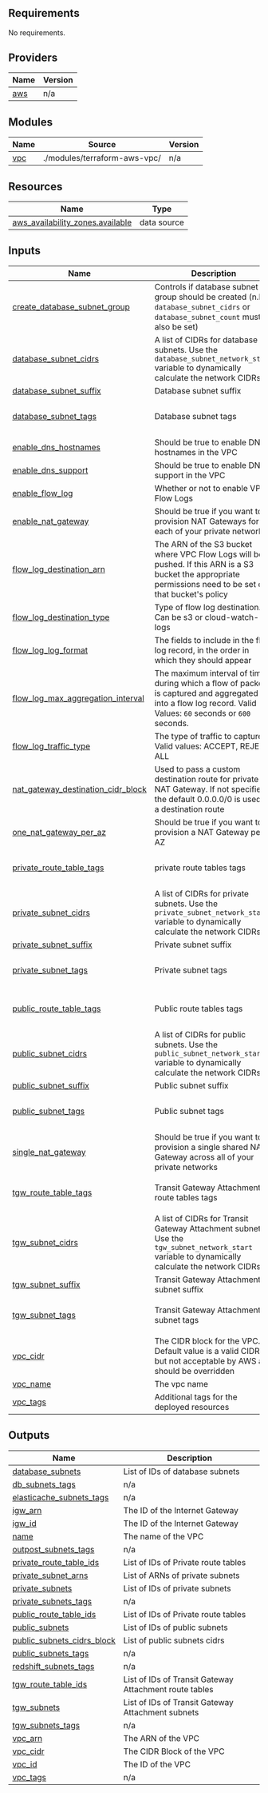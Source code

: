 #
<!-- BEGIN_TF_DOCS -->
## Requirements

No requirements.

## Providers

| Name | Version |
|------|---------|
| <a name="provider_aws"></a> [aws](#provider\_aws) | n/a |

## Modules

| Name | Source | Version |
|------|--------|---------|
| <a name="module_vpc"></a> [vpc](#module\_vpc) | ./modules/terraform-aws-vpc/ | n/a |

## Resources

| Name | Type |
|------|------|
| [aws_availability_zones.available](https://registry.terraform.io/providers/hashicorp/aws/latest/docs/data-sources/availability_zones) | data source |

## Inputs

| Name | Description | Type | Default | Required |
|------|-------------|------|---------|:--------:|
| <a name="input_create_database_subnet_group"></a> [create\_database\_subnet\_group](#input\_create\_database\_subnet\_group) | Controls if database subnet group should be created (n.b. `database_subnet_cidrs` or  `database_subnet_count` must also be set) | `bool` | `false` | no |
| <a name="input_database_subnet_cidrs"></a> [database\_subnet\_cidrs](#input\_database\_subnet\_cidrs) | A list of CIDRs for database subnets. Use the `database_subnet_network_start` variable to dynamically calculate the network CIDRs | `list(string)` | `[]` | no |
| <a name="input_database_subnet_suffix"></a> [database\_subnet\_suffix](#input\_database\_subnet\_suffix) | Database subnet suffix | `string` | `"database"` | no |
| <a name="input_database_subnet_tags"></a> [database\_subnet\_tags](#input\_database\_subnet\_tags) | Database subnet tags | `map(string)` | <pre>{<br>  "Tier": "database"<br>}</pre> | no |
| <a name="input_enable_dns_hostnames"></a> [enable\_dns\_hostnames](#input\_enable\_dns\_hostnames) | Should be true to enable DNS hostnames in the VPC | `bool` | `true` | no |
| <a name="input_enable_dns_support"></a> [enable\_dns\_support](#input\_enable\_dns\_support) | Should be true to enable DNS support in the VPC | `bool` | `true` | no |
| <a name="input_enable_flow_log"></a> [enable\_flow\_log](#input\_enable\_flow\_log) | Whether or not to enable VPC Flow Logs | `bool` | `false` | no |
| <a name="input_enable_nat_gateway"></a> [enable\_nat\_gateway](#input\_enable\_nat\_gateway) | Should be true if you want to provision NAT Gateways for each of your private networks | `bool` | `false` | no |
| <a name="input_flow_log_destination_arn"></a> [flow\_log\_destination\_arn](#input\_flow\_log\_destination\_arn) | The ARN of the S3 bucket where VPC Flow Logs will be pushed. If this ARN is a S3 bucket the appropriate permissions need to be set on that bucket's policy | `string` | `""` | no |
| <a name="input_flow_log_destination_type"></a> [flow\_log\_destination\_type](#input\_flow\_log\_destination\_type) | Type of flow log destination. Can be s3 or cloud-watch-logs | `string` | `"s3"` | no |
| <a name="input_flow_log_log_format"></a> [flow\_log\_log\_format](#input\_flow\_log\_log\_format) | The fields to include in the flow log record, in the order in which they should appear | `string` | `null` | no |
| <a name="input_flow_log_max_aggregation_interval"></a> [flow\_log\_max\_aggregation\_interval](#input\_flow\_log\_max\_aggregation\_interval) | The maximum interval of time during which a flow of packets is captured and aggregated into a flow log record. Valid Values: `60` seconds or `600` seconds. | `number` | `600` | no |
| <a name="input_flow_log_traffic_type"></a> [flow\_log\_traffic\_type](#input\_flow\_log\_traffic\_type) | The type of traffic to capture. Valid values: ACCEPT, REJECT, ALL | `string` | `"ALL"` | no |
| <a name="input_nat_gateway_destination_cidr_block"></a> [nat\_gateway\_destination\_cidr\_block](#input\_nat\_gateway\_destination\_cidr\_block) | Used to pass a custom destination route for private NAT Gateway. If not specified, the default 0.0.0.0/0 is used as a destination route | `string` | `"0.0.0.0/0"` | no |
| <a name="input_one_nat_gateway_per_az"></a> [one\_nat\_gateway\_per\_az](#input\_one\_nat\_gateway\_per\_az) | Should be true if you want to provision a NAT Gateway per AZ | `bool` | `false` | no |
| <a name="input_private_route_table_tags"></a> [private\_route\_table\_tags](#input\_private\_route\_table\_tags) | private route tables tags | `map(string)` | <pre>{<br>  "Tier": "private"<br>}</pre> | no |
| <a name="input_private_subnet_cidrs"></a> [private\_subnet\_cidrs](#input\_private\_subnet\_cidrs) | A list of CIDRs for private subnets. Use the `private_subnet_network_start` variable to dynamically calculate the network CIDRs | `list(string)` | `[]` | no |
| <a name="input_private_subnet_suffix"></a> [private\_subnet\_suffix](#input\_private\_subnet\_suffix) | Private subnet suffix | `string` | `"private"` | no |
| <a name="input_private_subnet_tags"></a> [private\_subnet\_tags](#input\_private\_subnet\_tags) | Private subnet tags | `map(string)` | <pre>{<br>  "Tier": "private"<br>}</pre> | no |
| <a name="input_public_route_table_tags"></a> [public\_route\_table\_tags](#input\_public\_route\_table\_tags) | Public route tables tags | `map(string)` | <pre>{<br>  "Tier": "public"<br>}</pre> | no |
| <a name="input_public_subnet_cidrs"></a> [public\_subnet\_cidrs](#input\_public\_subnet\_cidrs) | A list of CIDRs for public subnets. Use the `public_subnet_network_start` variable to dynamically calculate the network CIDRs | `list(string)` | `[]` | no |
| <a name="input_public_subnet_suffix"></a> [public\_subnet\_suffix](#input\_public\_subnet\_suffix) | Public subnet suffix | `string` | `"public"` | no |
| <a name="input_public_subnet_tags"></a> [public\_subnet\_tags](#input\_public\_subnet\_tags) | Public subnet tags | `map(string)` | <pre>{<br>  "Tier": "public"<br>}</pre> | no |
| <a name="input_single_nat_gateway"></a> [single\_nat\_gateway](#input\_single\_nat\_gateway) | Should be true if you want to provision a single shared NAT Gateway across all of your private networks | `bool` | `false` | no |
| <a name="input_tgw_route_table_tags"></a> [tgw\_route\_table\_tags](#input\_tgw\_route\_table\_tags) | Transit Gateway Attachment route tables tags | `map(string)` | <pre>{<br>  "Tier": "tgw-attachment"<br>}</pre> | no |
| <a name="input_tgw_subnet_cidrs"></a> [tgw\_subnet\_cidrs](#input\_tgw\_subnet\_cidrs) | A list of CIDRs for Transit Gateway Attachment subnets. Use the `tgw_subnet_network_start` variable to dynamically calculate the network CIDRs | `list(string)` | `[]` | no |
| <a name="input_tgw_subnet_suffix"></a> [tgw\_subnet\_suffix](#input\_tgw\_subnet\_suffix) | Transit Gateway Attachment subnet suffix | `string` | `"tgw-attachment"` | no |
| <a name="input_tgw_subnet_tags"></a> [tgw\_subnet\_tags](#input\_tgw\_subnet\_tags) | Transit Gateway Attachment subnet tags | `map(string)` | <pre>{<br>  "Tier": "tgw-attachment"<br>}</pre> | no |
| <a name="input_vpc_cidr"></a> [vpc\_cidr](#input\_vpc\_cidr) | The CIDR block for the VPC. Default value is a valid CIDR, but not acceptable by AWS and should be overridden | `string` | n/a | yes |
| <a name="input_vpc_name"></a> [vpc\_name](#input\_vpc\_name) | The vpc name | `string` | n/a | yes |
| <a name="input_vpc_tags"></a> [vpc\_tags](#input\_vpc\_tags) | Additional tags for the deployed resources | `map(string)` | `{}` | no |

## Outputs

| Name | Description |
|------|-------------|
| <a name="output_database_subnets"></a> [database\_subnets](#output\_database\_subnets) | List of IDs of database subnets |
| <a name="output_db_subnets_tags"></a> [db\_subnets\_tags](#output\_db\_subnets\_tags) | n/a |
| <a name="output_elasticache_subnets_tags"></a> [elasticache\_subnets\_tags](#output\_elasticache\_subnets\_tags) | n/a |
| <a name="output_igw_arn"></a> [igw\_arn](#output\_igw\_arn) | The ID of the Internet Gateway |
| <a name="output_igw_id"></a> [igw\_id](#output\_igw\_id) | The ID of the Internet Gateway |
| <a name="output_name"></a> [name](#output\_name) | The name of the VPC |
| <a name="output_outpost_subnets_tags"></a> [outpost\_subnets\_tags](#output\_outpost\_subnets\_tags) | n/a |
| <a name="output_private_route_table_ids"></a> [private\_route\_table\_ids](#output\_private\_route\_table\_ids) | List of IDs of Private route tables |
| <a name="output_private_subnet_arns"></a> [private\_subnet\_arns](#output\_private\_subnet\_arns) | List of ARNs of private subnets |
| <a name="output_private_subnets"></a> [private\_subnets](#output\_private\_subnets) | List of IDs of private subnets |
| <a name="output_private_subnets_tags"></a> [private\_subnets\_tags](#output\_private\_subnets\_tags) | n/a |
| <a name="output_public_route_table_ids"></a> [public\_route\_table\_ids](#output\_public\_route\_table\_ids) | List of IDs of Private route tables |
| <a name="output_public_subnets"></a> [public\_subnets](#output\_public\_subnets) | List of IDs of public subnets |
| <a name="output_public_subnets_cidrs_block"></a> [public\_subnets\_cidrs\_block](#output\_public\_subnets\_cidrs\_block) | List of public subnets cidrs |
| <a name="output_public_subnets_tags"></a> [public\_subnets\_tags](#output\_public\_subnets\_tags) | n/a |
| <a name="output_redshift_subnets_tags"></a> [redshift\_subnets\_tags](#output\_redshift\_subnets\_tags) | n/a |
| <a name="output_tgw_route_table_ids"></a> [tgw\_route\_table\_ids](#output\_tgw\_route\_table\_ids) | List of IDs of Transit Gateway Attachment route tables |
| <a name="output_tgw_subnets"></a> [tgw\_subnets](#output\_tgw\_subnets) | List of IDs of Transit Gateway Attachment subnets |
| <a name="output_tgw_subnets_tags"></a> [tgw\_subnets\_tags](#output\_tgw\_subnets\_tags) | n/a |
| <a name="output_vpc_arn"></a> [vpc\_arn](#output\_vpc\_arn) | The ARN of the VPC |
| <a name="output_vpc_cidr"></a> [vpc\_cidr](#output\_vpc\_cidr) | The CIDR Block of the VPC |
| <a name="output_vpc_id"></a> [vpc\_id](#output\_vpc\_id) | The ID of the VPC |
| <a name="output_vpc_tags"></a> [vpc\_tags](#output\_vpc\_tags) | n/a |
<!-- END_TF_DOCS -->
